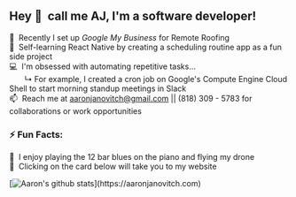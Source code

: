 ## Hey 👋 &nbsp;call me AJ, I'm a software developer!

🔭&nbsp; Recently I set up _Google My Business_ for Remote Roofing  
🌱&nbsp; Self-learning React Native by creating a scheduling routine app as a fun side project  
💻&nbsp; I'm obsessed with automating repetitive tasks...  
&nbsp;&nbsp;&nbsp;&nbsp;&nbsp;&nbsp;&nbsp;↳ For example, I created a cron job on Google's Compute Engine Cloud Shell to start morning standup meetings in Slack  
📫&nbsp; Reach me at aaronjanovitch@gmail.com || (818) 309 - 5783 for collaborations or work opportunities  

### ⚡ Fun Facts:
🎵&nbsp; I enjoy playing the 12 bar blues on the piano and flying my drone  
🥅&nbsp; Clicking on the card below will take you to my website  

[![Aaron's github stats](https://github-readme-stats.vercel.app/api?username=aaronjan98&count_private=true&show_icons=true&theme=midnight-purple&bg_color=rgba(0,0,0,0.3)&text_color=00AEFF&icon_color=268bd2&title_color=b362ff&hide_border=true&hide=stars&custom_title=My+GitHub+Stats+:%29)](https://aaronjanovitch.com)
